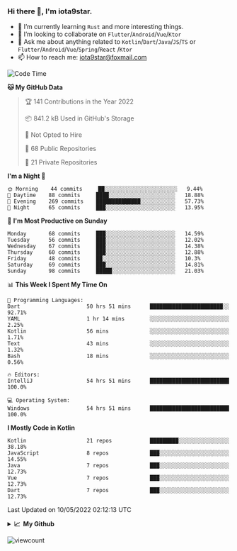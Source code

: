 ### Hi there 👋, I'm iota9star.

- 🌱 I’m currently learning `Rust` and more interesting things.
- 👯 I’m looking to collaborate on `Flutter`/`Android`/`Vue`/`Ktor`
- 💬 Ask me about anything related to `Kotlin`/`Dart`/`Java`/`JS`/`TS` or `Flutter`/`Android`/`Vue`/`Spring`/`React`
  /`Ktor`
- 📫 How to reach me: [iota9star@foxmail.com](iota9star@foxmail.com)



<!--START_SECTION:waka-->
![Code Time](http://img.shields.io/badge/Code%20Time-2%2C916%20hrs%2032%20mins-blue)

**🐱 My GitHub Data** 

> 🏆 141 Contributions in the Year 2022
 > 
> 📦 841.2 kB Used in GitHub's Storage 
 > 
> 🚫 Not Opted to Hire
 > 
> 📜 68 Public Repositories 
 > 
> 🔑 21 Private Repositories  
 > 
**I'm a Night 🦉** 

```text
🌞 Morning    44 commits     ██░░░░░░░░░░░░░░░░░░░░░░░   9.44% 
🌆 Daytime    88 commits     ████░░░░░░░░░░░░░░░░░░░░░   18.88% 
🌃 Evening    269 commits    ██████████████░░░░░░░░░░░   57.73% 
🌙 Night      65 commits     ███░░░░░░░░░░░░░░░░░░░░░░   13.95%

```
📅 **I'm Most Productive on Sunday** 

```text
Monday       68 commits     ███░░░░░░░░░░░░░░░░░░░░░░   14.59% 
Tuesday      56 commits     ███░░░░░░░░░░░░░░░░░░░░░░   12.02% 
Wednesday    67 commits     ███░░░░░░░░░░░░░░░░░░░░░░   14.38% 
Thursday     60 commits     ███░░░░░░░░░░░░░░░░░░░░░░   12.88% 
Friday       48 commits     ██░░░░░░░░░░░░░░░░░░░░░░░   10.3% 
Saturday     69 commits     ███░░░░░░░░░░░░░░░░░░░░░░   14.81% 
Sunday       98 commits     █████░░░░░░░░░░░░░░░░░░░░   21.03%

```


📊 **This Week I Spent My Time On** 

```text
💬 Programming Languages: 
Dart                     50 hrs 51 mins      ███████████████████████░░   92.71% 
YAML                     1 hr 14 mins        ░░░░░░░░░░░░░░░░░░░░░░░░░   2.25% 
Kotlin                   56 mins             ░░░░░░░░░░░░░░░░░░░░░░░░░   1.71% 
Text                     43 mins             ░░░░░░░░░░░░░░░░░░░░░░░░░   1.32% 
Bash                     18 mins             ░░░░░░░░░░░░░░░░░░░░░░░░░   0.56%

🔥 Editors: 
IntelliJ                 54 hrs 51 mins      █████████████████████████   100.0%

💻 Operating System: 
Windows                  54 hrs 51 mins      █████████████████████████   100.0%

```

**I Mostly Code in Kotlin** 

```text
Kotlin                   21 repos            █████████░░░░░░░░░░░░░░░░   38.18% 
JavaScript               8 repos             ███░░░░░░░░░░░░░░░░░░░░░░   14.55% 
Java                     7 repos             ███░░░░░░░░░░░░░░░░░░░░░░   12.73% 
Vue                      7 repos             ███░░░░░░░░░░░░░░░░░░░░░░   12.73% 
Dart                     7 repos             ███░░░░░░░░░░░░░░░░░░░░░░   12.73%

```



 Last Updated on 10/05/2022 02:12:13 UTC
<!--END_SECTION:waka-->

<details>
  <summary><b>📈&nbsp;&nbsp;My Github</b></summary>
  <br>
  <img src='https://github-profile-trophy.vercel.app/?username=iota9star'>
  <img src='https://bad-apple-github-readme.vercel.app/api?show_bg=1&username=iota9star&hide_title=true'>
  <img src='http://cr-skills-chart-widget.azurewebsites.net/api/api?username=iota9star'>
</details>


![viewcount](https://count.getloli.com/get/@iota9star?theme=rule34)
